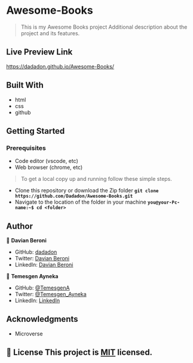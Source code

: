 # Awesome-Books

> This is my Awesome Books project
Additional description about the project and its features.

## Live Preview Link
https://dadadon.github.io/Awesome-Books/

## Built With

- html
- css
- github

## Getting Started

### Prerequisites
 - Code editor (vscode, etc)
 - Web browser (chrome, etc)

>To get a local copy up and running follow these simple steps.
 - Clone this repository or download the Zip folder
    **``git clone https://github.com/Dadadon/Awesome-Books.git``**
 - Navigate to the location of the folder in your machine
    **``you@your-Pc-name:~$ cd <folder>``**
 

## Author
👤 **Davian Beroni**

- GitHub: [dadadon](https://github.com/dadadon)
- Twitter: [Davian Beroni](https://twitter.com/davianberoni)
- LinkedIn: [Davian Beroni](https://www.linkedin.com/in/davian-beroni-502351b7/)

👤 **Temesgen Ayneka**

- GitHub: [@TemesgenA](https://github.com/TemesgenA)
- Twitter: [@Temesgen_Ayneka](https://twitter.com/Temesgen_Ayneka)
- LinkedIn: [LinkedIn](https://www.linkedin.com/in/temesgen-ayneka/)


## Acknowledgments

- Microverse

## 📝 License This project is [MIT](./MIT.md) licensed.